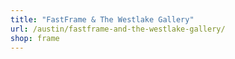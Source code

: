 ```yaml
---
title: "FastFrame & The Westlake Gallery"
url: /austin/fastframe-and-the-westlake-gallery/
shop: frame
---
```


